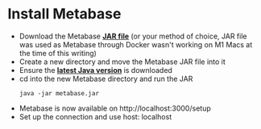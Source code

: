 # Install Metabase

- Download the Metabase [**JAR file**](https://www.metabase.com/start/oss/) (or your method of choice, JAR file was used as Metabase through Docker wasn't working on M1 Macs at the time of this writing)
- Create a new directory and move the Metabase JAR file into it
- Ensure the [**latest Java version**](https://www.oracle.com/java/technologies/downloads/#jdk19-mac) is downloaded
- cd into the new Metabase directory and run the JAR
  ```
  java -jar metabase.jar
  ```
- Metabase is now available on http://localhost:3000/setup
- Set up the connection and use host: localhost
